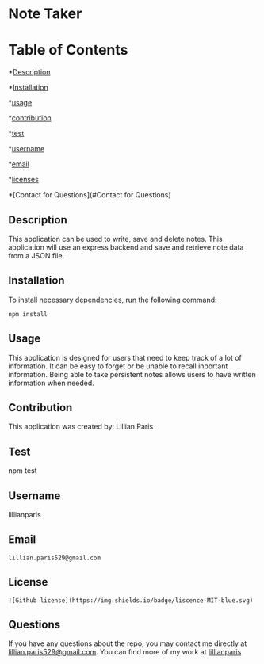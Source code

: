 # Note Taker
# Table of Contents 

*[Description](#description) 

*[Installation](#Installation) 

*[usage](#usage) 

*[contribution](#contribution) 

*[test](#test) 

*[username](#username) 

 *[email](#email) 

*[licenses](#licenses) 

*[Contact for Questions](#Contact for Questions) 


## Description
This application can be used to write, save and delete notes. This application will use an express backend and save and retrieve note data from a JSON file. 


## Installation
To install necessary dependencies, run the following command:

```
npm install
```

## Usage
This application is designed for users that need to keep track of a lot of information. It can be easy to forget or be unable to recall inportant information. Being able to take persistent notes allows users to have written information when needed. 

## Contribution
This application was created by: Lillian Paris

    
## Test
npm test
    
## Username
lillianparis
    
## Email
    lillian.paris529@gmail.com
    
## License
    ![Github license](https://img.shields.io/badge/liscence-MIT-blue.svg)

## Questions

If you have any questions about the repo, you may contact me directly at lillian.paris529@gmail.com. You can find more of my work at [lillianparis](https://github.com/lillianparis)